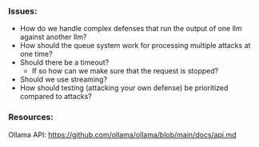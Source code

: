 ### Issues:
- How do we handle complex defenses that run the output of one llm against another llm?
- How should the queue system work for processing multiple attacks at one time?
- Should there be a timeout?
    - If so how can we make sure that the request is stopped?
- Should we use streaming?
- How should testing (attacking your own defense) be prioritized compared to attacks?


### Resources:
Ollama API: https://github.com/ollama/ollama/blob/main/docs/api.md